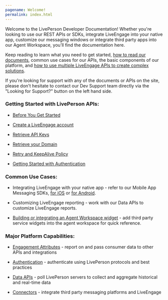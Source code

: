 ```yaml
---
pagename: Welcome!
permalink: index.html
---
```


Welcome to the LivePerson Developer Documentation! Whether you're looking to use our REST APIs or SDKs, integrate LiveEngage into your native app, customize our messaging windows or integrate third party apps into our Agent Workspace, you’ll find the documentation here.

Keep reading to learn what you need to get started, [how to read our documents](getting-started-with-liveengage-apis-how-to-read-our-documents.html), common use cases for our APIs, the basic components of our platform, and [how to use multiple LiveEngage APIs to create complex solutions](major-flows.html).

If you're looking for support with any of the documents or APIs on the site, please don't hesitate to contact our Dev Support team directly via the "Looking for Support?" button on the left hand side.

### Getting Started with LivePerson APIs:

* [Before You Get Started](getting-started-with-liveengage-apis-before-you-get-started.html)

* [Create a LiveEngage account](http://register.liveperson.com/developer/signup)

* [Retrieve API Keys](retrieve-api-keys-create-a-new-api-key.html)

* [Retrieve your Domain](retrieve-api-domains-using-the-domain-api.html)

* [Retry and KeepAlive Policy](retry-and-keepalive-best-practices-overview.html)

* [Getting Started with Authentication](major-platform-components-getting-started-with-authentication.html)

### Common Use Cases:

* Integrating LiveEngage with your native app - refer to our Mobile App Messaging SDKs, [for iOS](mobile-app-messaging-sdk-for-ios-overview.html) or [for Android](mobile-app-messaging-sdk-for-android-overview.html).

* Customizing LiveEngage reporting - work with our Data APIs to customize LiveEngage reports.

* [Building or integrating an Agent Workspace widget](agent-workspace-widget-sdk-overview.html) - add third party service widgets into the agent workspace for quick reference.

### Major Platform Capabilities:

* [Engagement Attributes](major-platform-components-getting-started-with-engagement-attributes.html) - report on and pass consumer data to other APIs and integrations

* [Authentication](authentication-introduction.html) - authenticate using LivePerson protocols and best practices

* [Data APIs](major-platform-components-getting-started-with-data-apis.html) - poll LivePerson servers to collect and aggregate historical and real-time data

* [Connectors](connector-api-connector-api-overview.html) - integrate third party messaging platforms and LiveEngage
